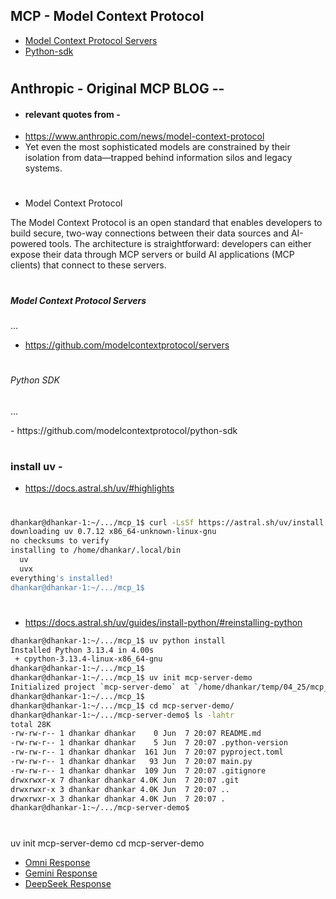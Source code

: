 
## MCP - Model Context Protocol 

- [Model Context Protocol Servers](#MCP-Servers-1)
- [Python-sdk](#python-sdk-1)


#

## Anthropic - Original MCP BLOG -- 
- #### relevant quotes from - 
- https://www.anthropic.com/news/model-context-protocol
-  Yet even the most sophisticated models are constrained by their isolation from data—trapped behind information silos and legacy systems. 
#
- Model Context Protocol 

The Model Context Protocol is an open standard that enables developers to build secure, two-way connections between their data sources and AI-powered tools. The architecture is straightforward: developers can either expose their data through MCP servers or build AI applications (MCP clients) that connect to these servers.

#
##### Model Context Protocol Servers
<p id="MCP-Servers-1">
...
</p>

- https://github.com/modelcontextprotocol/servers

#

###### Python SDK 
<p id="python-sdk-1">
...
</p>
- https://github.com/modelcontextprotocol/python-sdk

#
### install uv - 

- https://docs.astral.sh/uv/#highlights

#

```bash
dhankar@dhankar-1:~/.../mcp_1$ curl -LsSf https://astral.sh/uv/install.sh | sh
downloading uv 0.7.12 x86_64-unknown-linux-gnu
no checksums to verify
installing to /home/dhankar/.local/bin
  uv
  uvx
everything's installed!
dhankar@dhankar-1:~/.../mcp_1$ 

```
#
- https://docs.astral.sh/uv/guides/install-python/#reinstalling-python

```bash
dhankar@dhankar-1:~/.../mcp_1$ uv python install
Installed Python 3.13.4 in 4.00s
 + cpython-3.13.4-linux-x86_64-gnu
dhankar@dhankar-1:~/.../mcp_1$
dhankar@dhankar-1:~/.../mcp_1$ uv init mcp-server-demo
Initialized project `mcp-server-demo` at `/home/dhankar/temp/04_25/mcp_1/mcp-server-demo`
dhankar@dhankar-1:~/.../mcp_1$ 
dhankar@dhankar-1:~/.../mcp_1$ cd mcp-server-demo/
dhankar@dhankar-1:~/.../mcp-server-demo$ ls -lahtr
total 28K
-rw-rw-r-- 1 dhankar dhankar    0 Jun  7 20:07 README.md
-rw-rw-r-- 1 dhankar dhankar    5 Jun  7 20:07 .python-version
-rw-rw-r-- 1 dhankar dhankar  161 Jun  7 20:07 pyproject.toml
-rw-rw-r-- 1 dhankar dhankar   93 Jun  7 20:07 main.py
-rw-rw-r-- 1 dhankar dhankar  109 Jun  7 20:07 .gitignore
drwxrwxr-x 7 dhankar dhankar 4.0K Jun  7 20:07 .git
drwxrwxr-x 3 dhankar dhankar 4.0K Jun  7 20:07 ..
drwxrwxr-x 3 dhankar dhankar 4.0K Jun  7 20:07 .
dhankar@dhankar-1:~/.../mcp-server-demo$ 

```

#

uv init mcp-server-demo
cd mcp-server-demo





- [Omni Response](#omni-response-1)
- [Gemini Response](#gemini-response-1)
- [DeepSeek Response](#deepseek-response-1)

